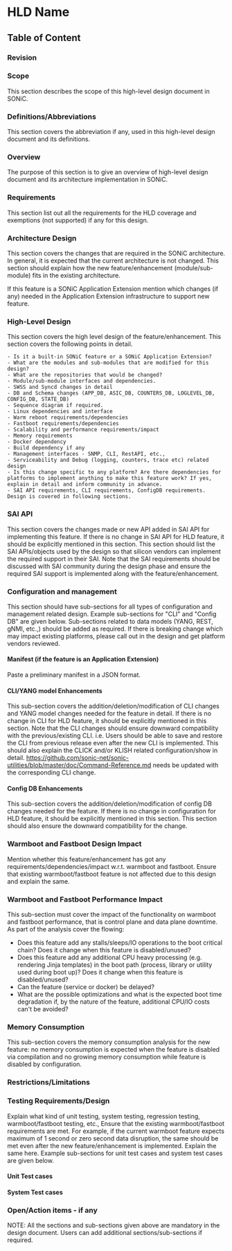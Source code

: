 # HLD Name #

## Table of Content 

### Revision  

### Scope  

This section describes the scope of this high-level design document in SONiC.

### Definitions/Abbreviations 

This section covers the abbreviation if any, used in this high-level design document and its definitions.

### Overview 

The purpose of this section is to give an overview of high-level design document and its architecture implementation in SONiC. 

### Requirements

This section list out all the requirements for the HLD coverage and exemptions (not supported) if any for this design.

### Architecture Design 

This section covers the changes that are required in the SONiC architecture. In general, it is expected that the current architecture is not changed.
This section should explain how the new feature/enhancement (module/sub-module) fits in the existing architecture. 

If this feature is a SONiC Application Extension mention which changes (if any) needed in the Application Extension infrastructure to support new feature.

### High-Level Design 

This section covers the high level design of the feature/enhancement. This section covers the following points in detail.
		
	- Is it a built-in SONiC feature or a SONiC Application Extension?
	- What are the modules and sub-modules that are modified for this design?
	- What are the repositories that would be changed?
	- Module/sub-module interfaces and dependencies. 
	- SWSS and Syncd changes in detail
	- DB and Schema changes (APP_DB, ASIC_DB, COUNTERS_DB, LOGLEVEL_DB, CONFIG_DB, STATE_DB)
	- Sequence diagram if required.
	- Linux dependencies and interface
	- Warm reboot requirements/dependencies
	- Fastboot requirements/dependencies
	- Scalability and performance requirements/impact
	- Memory requirements
	- Docker dependency
	- Build dependency if any
	- Management interfaces - SNMP, CLI, RestAPI, etc.,
	- Serviceability and Debug (logging, counters, trace etc) related design
	- Is this change specific to any platform? Are there dependencies for platforms to implement anything to make this feature work? If yes, explain in detail and inform community in advance.
	- SAI API requirements, CLI requirements, ConfigDB requirements. Design is covered in following sections.

### SAI API 

This section covers the changes made or new API added in SAI API for implementing this feature. If there is no change in SAI API for HLD feature, it should be explicitly mentioned in this section.
This section should list the SAI APIs/objects used by the design so that silicon vendors can implement the required support in their SAI. Note that the SAI requirements should be discussed with SAI community during the design phase and ensure the required SAI support is implemented along with the feature/enhancement.

### Configuration and management 
This section should have sub-sections for all types of configuration and management related design. Example sub-sections for "CLI" and "Config DB" are given below. Sub-sections related to data models (YANG, REST, gNMI, etc.,) should be added as required.
If there is breaking change which may impact existing platforms, please call out in the design and get platform vendors reviewed. 

#### Manifest (if the feature is an Application Extension)

Paste a preliminary manifest in a JSON format.

#### CLI/YANG model Enhancements 

This sub-section covers the addition/deletion/modification of CLI changes and YANG model changes needed for the feature in detail. If there is no change in CLI for HLD feature, it should be explicitly mentioned in this section. Note that the CLI changes should ensure downward compatibility with the previous/existing CLI. i.e. Users should be able to save and restore the CLI from previous release even after the new CLI is implemented. 
This should also explain the CLICK and/or KLISH related configuration/show in detail.
https://github.com/sonic-net/sonic-utilities/blob/master/doc/Command-Reference.md needs be updated with the corresponding CLI change.

#### Config DB Enhancements  

This sub-section covers the addition/deletion/modification of config DB changes needed for the feature. If there is no change in configuration for HLD feature, it should be explicitly mentioned in this section. This section should also ensure the downward compatibility for the change. 
		
### Warmboot and Fastboot Design Impact  
Mention whether this feature/enhancement has got any requirements/dependencies/impact w.r.t. warmboot and fastboot. Ensure that existing warmboot/fastboot feature is not affected due to this design and explain the same.

### Warmboot and Fastboot Performance Impact
This sub-section must cover the impact of the functionality on warmboot and fastboot performance, that is control plane and data plane downtime.
As part of the analysis cover the flowing:

- Does this feature add any stalls/sleeps/IO operations to the boot critical chain? Does it change when this feature is disabled/unused? 
- Does this feature add any additional CPU heavy processing (e.g. rendering Jinja templates) in the boot path (process, library or utility used during boot up)? Does it change when this feature is disabled/unused?
- Can the feature (service or docker) be delayed?
- What are the possible optimizations and what is the expected boot time degradation if, by the nature of the feature, additional CPU/IO costs can't be avoided?

### Memory Consumption
This sub-section covers the memory consumption analysis for the new feature: no memory consumption is expected when the feature is disabled via compilation and no growing memory consumption while feature is disabled by configuration. 
### Restrictions/Limitations  

### Testing Requirements/Design  
Explain what kind of unit testing, system testing, regression testing, warmboot/fastboot testing, etc.,
Ensure that the existing warmboot/fastboot requirements are met. For example, if the current warmboot feature expects maximum of 1 second or zero second data disruption, the same should be met even after the new feature/enhancement is implemented. Explain the same here.
Example sub-sections for unit test cases and system test cases are given below. 

#### Unit Test cases  

#### System Test cases

### Open/Action items - if any 

	
NOTE: All the sections and sub-sections given above are mandatory in the design document. Users can add additional sections/sub-sections if required.
